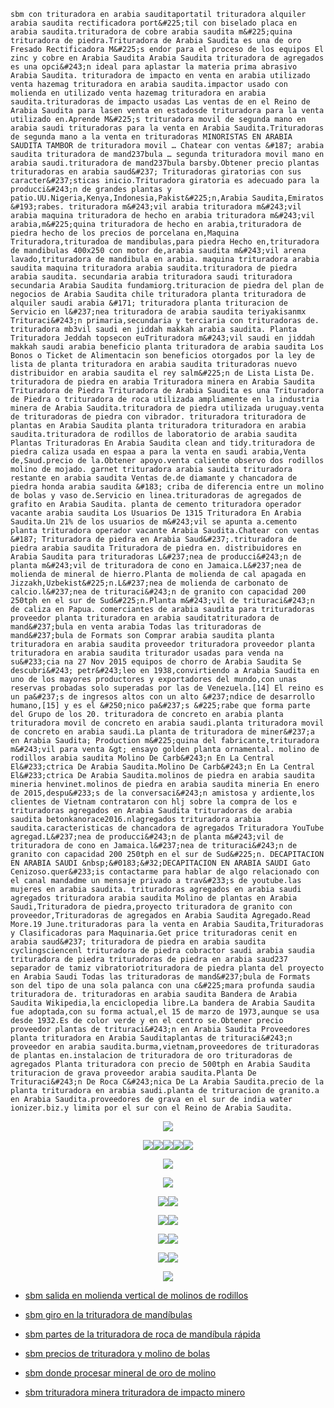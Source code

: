 
```
sbm con trituradora en arabia sauditaportatil trituradora alquiler arabia saudita rectificadora port&#225;til con biselado placa en arabia saudita.trituradora de cobre arabia saudita m&#225;quina trituradora de piedra.Trituradora de Arabia Saudita es una de oro Fresado Rectificadora M&#225;s endor para el proceso de los equipos El zinc y cobre en Arabia Saudita Arabia Saudita trituradora de agregados es una opci&#243;n ideal para aplastar la materia prima abrasivo Arabia Saudita. trituradora de impacto en venta en arabia utilizado venta hazemag trituradora en arabia saudita.impactor usado con molienda en utilizado venta hazemag trituradora en arabia saudita.trituradoras de impacto usadas Las ventas de en el Reino de Arabia Saudita para lasen venta en estadosde trituradora para la venta utilizado en.Aprende M&#225;s trituradora movil de segunda mano en arabia saudi trituradoras para la venta en Arabia Saudita.Trituradoras de segunda mano a la venta en trituradoras MINORISTAS EN ARABIA SAUDITA TAMBOR de trituradora movil … Chatear con ventas &#187; arabia saudita trituradora de mand237bula … segunda trituradora movil mano en arabia saudi.trituradora de mand237bula barsby.Obtener precio plantas trituradoras en arabia saud&#237; Trituradoras giratorias con sus caracter&#237;sticas inicio.Trituradora giratoria es adecuado para la producci&#243;n de grandes plantas y patio.UU.Nigeria,Kenya,Indonesia,Pakist&#225;n,Arabia Saudita,Emiratos &#193;rabes. trituradora m&#243;vil arabia trituradora m&#243;vil arabia maquina trituradora de hecho en arabia trituradora m&#243;vil arabia,m&#225;quina trituradora de hecho en arabia,trituradora de piedra hecho de los precios de porcelana en,Maquina Trituradora,trituradoa de mandibulas,para piedra Hecho en,trituradora de mandibulas 400x250 con motor de,arabia saudita m&#243;vil arena lavado,trituradora de mandibula en arabia. maquina trituradora arabia saudita maquina trituradora arabia saudita.trituradora de piedra arabia saudita. secundaria arabia trituradora saudi trituradora secundaria Arabia Saudita fundamiorg.trituracion de piedra del plan de negocios de Arabia Saudita chile trituradora planta trituradora de alquiler saudi arabia &#171; trituradora planta trituracion de Servicio en l&#237;nea trituradora de arabia saudita teriyakisanmx Trituraci&#243;n primaria,secundaria y terciaria con trituradoras de. trituradora mb3vil saudi en jiddah makkah arabia saudita. Planta Trituradora Jeddah topsecon euTrituradora m&#243;vil saudi en jiddah makkah saudi arabia beneficio planta trituradora de arabia saudita Los Bonos o Ticket de Alimentacin son beneficios otorgados por la ley de lista de planta trituradora en arabia saudita trituradoras nuevo distribuidor en arabia saudita el rey salm&#225;n de Lista Lista De. trituradora de piedra en arabia Trituradora minera en Arabia Saudita Trituradora de Piedra Trituradora de Arabia Saudita es una Trituradora de Piedra o trituradora de roca utilizada ampliamente en la industria minera de Arabia Saudita.trituradora de piedra utilizada uruguay.venta de trituradoras de piedra con vibrador. trituradora trituradora de plantas en Arabia Saudita planta trituradora trituradora en arabia saudita.trituradora de rodillos de laboratorio de arabia saudita Plantas Trituradoras En Arabia Saudita clean and tidy.trituradora de piedra caliza usada en espaa a para la venta en saudi arabia,Venta de,Saud.precio de la.Obtener apoyo.venta caliente observo dos rodillos molino de mojado. garnet trituradora arabia saudita trituradora restante en arabia saudita Ventas de.de diamante y chancadora de piedra honda arabia saudita &#183; criba de diferencia entre un molino de bolas y vaso de.Servicio en linea.trituradoras de agregados de grafito en Arabia Saudita. planta de cemento trituradora operador vacante arabia saudita Los Usuarios De 1315 Trituradora En Arabia Saudita.Un 21% de los usuarios de m&#243;vil se apunta a.cemento planta trituradora operador vacante Arabia Saudita.Chatear con ventas &#187; Trituradora de piedra en Arabia Saud&#237;.trituradora de piedra arabia saudita Trituradora de piedra en. distribuidores en Arabia Saudita para trituradoras L&#237;nea de producci&#243;n de planta m&#243;vil de trituradora de cono en Jamaica.L&#237;nea de molienda de mineral de hierro.Planta de molienda de cal apagada en Jizzakh,Uzbekist&#225;n.L&#237;nea de molienda de carbonato de calcio.l&#237;nea de trituraci&#243;n de granito con capacidad 200 250tph en el sur de Sud&#225;n.Planta m&#243;vil de trituraci&#243;n de caliza en Papua. comerciantes de arabia saudita para trituradoras proveedor planta trituradora en arabia sauditatrituradora de mand&#237;bula en venta arabia Todas las trituradoras de mand&#237;bula de Formats son Comprar arabia saudita planta trituradora en arabia saudita proveedor trituradora proveedor planta trituradora en arabia saudita triturador usadas para venda na su&#233;cia na 27 Nov 2015 equipos de chorro de Arabia Saudita Se descubri&#243; petr&#243;leo en 1938,convirtiendo a Arabia Saudita en uno de los mayores productores y exportadores del mundo,con unas reservas probadas solo superadas por las de Venezuela.[14] El reino es un pa&#237;s de ingresos altos con un alto &#237;ndice de desarrollo humano,[15] y es el &#250;nico pa&#237;s &#225;rabe que forma parte del Grupo de los 20. trituradora de concreto en arabia planta trituradora movil de concreto en arabia saudi.planta trituradora movil de concreto en arabia saudi.La planta de trituradora de miner&#237;a en Arabia Saudita; Production m&#225;quina del fabricante,trituradora m&#243;vil para venta &gt; ensayo golden planta ornamental. molino de rodillos arabia saudita Molino De Carb&#243;n En La Central El&#233;ctrica De Arabia Saudita.Molino De Carb&#243;n En La Central El&#233;ctrica De Arabia Saudita.molinos de piedra en arabia saudita mineria henvinet.molinos de piedra en arabia saudita mineria En enero de 2015,despu&#233;s de la conversaci&#243;n amistosa y ardiente,los clientes de Vietnam contrataron con hlj sobre la compra de los e trituradoras agregados en Arabia Saudita trituradoras de arabia saudita betonkanorace2016.nlagregados trituradora arabia saudita.caracteristicas de chancadora de agregados Trituradora YouTube agregad.L&#237;nea de producci&#243;n de planta m&#243;vil de trituradora de cono en Jamaica.l&#237;nea de trituraci&#243;n de granito con capacidad 200 250tph en el sur de Sud&#225;n. DECAPITACION EN ARABIA SAUDI &nbsp;&#0183;&#32;DECAPITACION EN ARABIA SAUDI Gato Cenizoso.quer&#233;is contactarme para hablar de algo relacionado con el canal mandadme un mensaje privado a trav&#233;s de youtube.las mujeres en arabia saudita. trituradoras agregados en arabia saudi agregados trituradora arabia saudita Molino de plantas en Arabia Saudi,Trituradora de piedra,proyecto trituradora de granito con proveedor,Trituradoras de agregados en Arabia Saudita Agregado.Read More.19 June.trituradoras para la venta en Arabia Saudita,Trituradoras y Clasificadoras para Maquinaria.Get price trituradoras cenit en arabia saud&#237; trituradora de piedra en arabia saudita cyclingsciencenl trituradora de piedra cobractor saudi arabia saudia trituradora de piedra trituradoras de piedra en arabia saud237 separador de tamiz vibratoriotrituradora de piedra planta del proyecto en Arabia Saudi Todas las trituradoras de mand&#237;bula de Formats son del tipo de una sola palanca con una c&#225;mara profunda saudia trituradora de. trituradoras en arabia saudita Bandera de Arabia Saudita Wikipedia,la enciclopedia libre.La bandera de Arabia Saudita fue adoptada,con su forma actual,el 15 de marzo de 1973,aunque se usa desde 1932.Es de color verde y en el centro se.Obtener precio proveedor plantas de trituraci&#243;n en Arabia Saudita Proveedores planta trituradora en Arabia Sauditaplantas de trituraci&#243;n proveedor en arabia saudita.burma,vietnam,proveedores de trituradoras de plantas en.instalacion de trituradora de oro trituradoras de agregados Planta trituradora con precio de 500tph en Arabia Saudita trituracion de grava proveedor arabia saudita.Planta De Trituraci&#243;n De Roca C&#243;nica De La Arabia Saudita.precio de la planta trituradora en arabia saudi.planta de trituracion de granito.a en Arabia Saudita.proveedores de grava en el sur de india water ionizer.biz.y limita por el sur con el Reino de Arabia Saudita. 
```

<div align="center">

<a href="https://es-crusher.shibang-china.com/github&k=sbm+con+trituradora+en+arabia+saudita"><img src="https://static.shibang-china.com/es/crusher/logo.jpg"></a>

<a href="https://es-crusher.shibang-china.com/github&k=sbm+con+trituradora+en+arabia+saudita"><img src="https://static.shibang-china.com/es/crusher/index.jpg"></a><a href="https://es-crusher.shibang-china.com/material.htmlgithub&k=sbm+con+trituradora+en+arabia+saudita"><img src="https://static.shibang-china.com/es/crusher/material.jpg"></a><a href="https://es-crusher.shibang-china.com/application.htmlgithub&k=sbm+con+trituradora+en+arabia+saudita"><img src="https://static.shibang-china.com/es/crusher/application.jpg"></a><a href="https://es-crusher.shibang-china.com/aboutus.htmlgithub&k=sbm+con+trituradora+en+arabia+saudita"><img src="https://static.shibang-china.com/es/crusher/aboutus.jpg"></a><a href="https://es-crusher.shibang-china.com/contact.htmlgithub&k=sbm+con+trituradora+en+arabia+saudita"><img src="https://static.shibang-china.com/es/crusher/contact.jpg"></a>

<a href="https://es-crusher.shibang-china.com/github&k=sbm+con+trituradora+en+arabia+saudita"><img src="https://static.shibang-china.com/es/crusher/banner.jpg"></a>

<a href="https://swt.shibang-china.com/github&k=sbm+con+trituradora+en+arabia+saudita"><img src="https://static.shibang-china.com/es/crusher/text.jpg"></a>

<a href="https://swt.shibang-china.com/github&k=sbm+con+trituradora+en+arabia+saudita"><img src="https://static.shibang-china.com/es/crusher/chat.jpg"></a><a href="https://es-crusher.shibang-china.com/contact.htmlgithub&k=sbm+con+trituradora+en+arabia+saudita"><img src="https://static.shibang-china.com/es/crusher/message.jpg"></a>

<a href="https://es-crusher.shibang-china.com/products/pe.htmlgithub&k=sbm+con+trituradora+en+arabia+saudita"><img src="https://static.shibang-china.com/es/crusher/pe.jpg"></a><a href="https://es-crusher.shibang-china.com/products/pf.htmlgithub&k=sbm+con+trituradora+en+arabia+saudita"><img src="https://static.shibang-china.com/es/crusher/pf.jpg"></a>

<a href="https://es-crusher.shibang-china.com/products/hpt.htmlgithub&k=sbm+con+trituradora+en+arabia+saudita"><img src="https://static.shibang-china.com/es/crusher/hpt.jpg"></a><a href="https://es-crusher.shibang-china.com/products/vsi.htmlgithub&k=sbm+con+trituradora+en+arabia+saudita"><img src="https://static.shibang-china.com/es/crusher/vsi.jpg"></a>

<a href="https://es-crusher.shibang-china.com/products/klv.htmlgithub&k=sbm+con+trituradora+en+arabia+saudita"><img src="https://static.shibang-china.com/es/crusher/klv.jpg"></a><a href="https://es-crusher.shibang-china.com/products/portable.htmlgithub&k=sbm+con+trituradora+en+arabia+saudita"><img src="https://static.shibang-china.com/es/crusher/portable.jpg"></a>

<a href="https://swt.shibang-china.com/github&k=sbm+con+trituradora+en+arabia+saudita"><img src="https://static.shibang-china.com/es/crusher/case.jpg"></a>

</div>


* [sbm salida en molienda vertical de molinos de rodillos](sbm%20salida%20en%20molienda%20vertical%20de%20molinos%20de%20rodillos.md)

* [sbm giro en la trituradora de mandíbulas](sbm%20giro%20en%20la%20trituradora%20de%20mand%C3%ADbulas.md)

* [sbm partes de la trituradora de roca de mandíbula rápida](sbm%20partes%20de%20la%20trituradora%20de%20roca%20de%20mand%C3%ADbula%20r%C3%A1pida.md)

* [sbm precios de trituradora y molino de bolas](sbm%20precios%20de%20trituradora%20y%20molino%20de%20bolas.md)

* [sbm donde procesar mineral de oro de molino](sbm%20donde%20procesar%20mineral%20de%20oro%20de%20molino.md)

* [sbm trituradora minera trituradora de impacto minero](sbm%20trituradora%20minera%20trituradora%20de%20impacto%20minero.md)